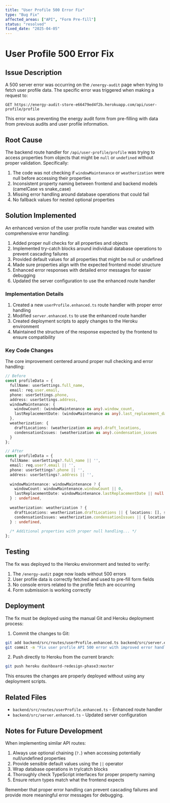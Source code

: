 ```yaml
---
title: "User Profile 500 Error Fix"
type: "Bug Fix"
affected_areas: ["API", "Form Pre-fill"]
status: "resolved"
fixed_date: "2025-04-05"
---
```


# User Profile 500 Error Fix

## Issue Description

A 500 server error was occurring on the `/energy-audit` page when trying to fetch user profile data. The specific error was triggered when making a request to:

```
GET https://energy-audit-store-e66479ed4f2b.herokuapp.com/api/user-profile/profile
```

This error was preventing the energy audit form from pre-filling with data from previous audits and user profile information.

## Root Cause

The backend route handler for `/api/user-profile/profile` was trying to access properties from objects that might be `null` or `undefined` without proper validation. Specifically:

1. The code was not checking if `windowMaintenance` or `weatherization` were null before accessing their properties
2. Inconsistent property naming between frontend and backend models (camelCase vs snake_case)
3. Missing error handling around database operations that could fail
4. No fallback values for nested optional properties

## Solution Implemented

An enhanced version of the user profile route handler was created with comprehensive error handling:

1. Added proper null checks for all properties and objects
2. Implemented try-catch blocks around individual database operations to prevent cascading failures
3. Provided default values for all properties that might be null or undefined
4. Made sure properties align with the expected frontend model structure
5. Enhanced error responses with detailed error messages for easier debugging
6. Updated the server configuration to use the enhanced route handler

### Implementation Details

1. Created a new `userProfile.enhanced.ts` route handler with proper error handling
2. Modified `server.enhanced.ts` to use the enhanced route handler
3. Created deployment scripts to apply changes to the Heroku environment
4. Maintained the structure of the response expected by the frontend to ensure compatibility

### Key Code Changes

The core improvement centered around proper null checking and error handling:

```typescript
// Before
const profileData = {
  fullName: userSettings.full_name,
  email: req.user.email,
  phone: userSettings.phone,
  address: userSettings.address,
  windowMaintenance: {
    windowCount: (windowMaintenance as any).window_count,
    lastReplacementDate: (windowMaintenance as any).last_replacement_date
  },
  weatherization: {
    draftLocations: (weatherization as any).draft_locations,
    condensationIssues: (weatherization as any).condensation_issues
  }
};

// After
const profileData = {
  fullName: userSettings?.full_name || '',
  email: req.user?.email || '',
  phone: userSettings?.phone || '',
  address: userSettings?.address || '',
  
  windowMaintenance: windowMaintenance ? {
    windowCount: windowMaintenance.windowCount || 0,
    lastReplacementDate: windowMaintenance.lastReplacementDate || null
  } : undefined,
  
  weatherization: weatherization ? {
    draftLocations: weatherization.draftLocations || { locations: [], severity: 'none' },
    condensationIssues: weatherization.condensationIssues || { locations: [], severity: 'none' }
  } : undefined,
  
  /* Additional properties with proper null handling... */
};
```

## Testing

The fix was deployed to the Heroku environment and tested to verify:

1. The `/energy-audit` page now loads without 500 errors
2. User profile data is correctly fetched and used to pre-fill form fields
3. No console errors related to the profile fetch are occurring
4. Form submission is working correctly

## Deployment

The fix must be deployed using the manual Git and Heroku deployment process:

1. Commit the changes to Git:
```bash
git add backend/src/routes/userProfile.enhanced.ts backend/src/server.enhanced.ts
git commit -m "Fix user profile API 500 error with improved error handling"
```

2. Push directly to Heroku from the current branch:
```bash
git push heroku dashboard-redesign-phase3:master
```

This ensures the changes are properly deployed without using any deployment scripts.

## Related Files

- `backend/src/routes/userProfile.enhanced.ts` - Enhanced route handler
- `backend/src/server.enhanced.ts` - Updated server configuration

## Notes for Future Development

When implementing similar API routes:

1. Always use optional chaining (`?.`) when accessing potentially null/undefined properties
2. Provide sensible default values using the `||` operator
3. Wrap database operations in try/catch blocks
4. Thoroughly check TypeScript interfaces for proper property naming
5. Ensure return types match what the frontend expects

Remember that proper error handling can prevent cascading failures and provide more meaningful error messages for debugging.

